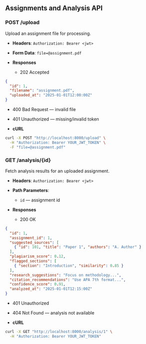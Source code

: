 ## Assignments and Analysis API

### POST /upload
Upload an assignment file for processing.

- **Headers**: `Authorization: Bearer <jwt>`
- **Form Data**: `file=@assignment.pdf`

- **Responses**
  - 202 Accepted
```json
{
  "id": 1,
  "filename": "assignment.pdf",
  "uploaded_at": "2025-01-01T12:00:00Z"
}
```
  - 400 Bad Request — invalid file
  - 401 Unauthorized — missing/invalid token

- **cURL**
```bash
curl -X POST "http://localhost:8000/upload" \
  -H "Authorization: Bearer YOUR_JWT_TOKEN" \
  -F "file=@assignment.pdf"
```

### GET /analysis/{id}
Fetch analysis results for an uploaded assignment.

- **Headers**: `Authorization: Bearer <jwt>`
- **Path Parameters**:
  - `id` — assignment id

- **Responses**
  - 200 OK
```json
{
  "id": 1,
  "assignment_id": 1,
  "suggested_sources": [
    { "id": 101, "title": "Paper 1", "authors": "A. Author" }
  ],
  "plagiarism_score": 0.12,
  "flagged_sections": [
    { "section": "Introduction", "similarity": 0.85 }
  ],
  "research_suggestions": "Focus on methodology...",
  "citation_recommendations": "Use APA 7th format...",
  "confidence_score": 0.91,
  "analyzed_at": "2025-01-01T12:15:00Z"
}
```
  - 401 Unauthorized
  - 404 Not Found — analysis not available

- **cURL**
```bash
curl -X GET "http://localhost:8000/analysis/1" \
  -H "Authorization: Bearer YOUR_JWT_TOKEN"
```
